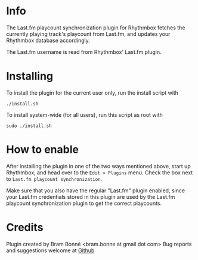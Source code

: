 # Info

The Last.fm playcount synchronization plugin for Rhythmbox fetches the
currently playing track's playcount from Last.fm, and updates your Rhythmbox
database accordingly.

The Last.fm username is read from Rhythmbox' Last.fm plugin.


# Installing

To install the plugin for the current user only, run the install script with
```
./install.sh
```

To install system-wide (for all users), run this script as root with
```
sudo ./install.sh
```

# How to enable

After installing the plugin in one of the two ways mentioned above, start up Rhythmbox, and head over to the `Edit > Plugins` menu. Check the box next to `Last.fm playcount synchronization`.

Make sure that you also have the regular "Last.fm" plugin enabled, since your Last.fm credentials stored in this plugin are used by the Last.fm playcount synchronization plugin to get the correct playcounts.


# Credits

Plugin created by Bram Bonné <bram.bonne at gmail dot com>
Bug reports and suggestions welcome at [Github](https://github.com/BramBonne/LastfmPlaycount/issues)
